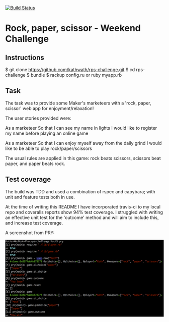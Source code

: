 [![Build Status](https://travis-ci.org/kathwath/rps-challenge.svg?branch=master)](https://travis-ci.org/kathwath/rps-challenge)

# Rock, paper, scissor - Weekend Challenge

Instructions
-------

$ git clone https://github.com/kathwath/rps-challenge.git
$ cd rps-challenge
$ bundle
$ rackup config.ru or ruby myapp.rb

Task
----

The task was to provide some Maker's marketeers with a 'rock, paper, scissor' web app for enjoyment/relaxation!

The user stories provided were:

As a marketeer
So that I can see my name in lights
I would like to register my name before playing an online game

As a marketeer
So that I can enjoy myself away from the daily grind
I would like to be able to play rock/paper/scissors

The usual rules are applied in this game:
rock beats scissors, scissors beat paper, and paper beats rock.

Test coverage
----------------------

The build was TDD and used a combination of rspec and capybara; with unit and feature tests both in use.

At the time of writing this README I have incorporated travis-ci to my local repo and coveralls reports show
94% test coverage.  I struggled with writing an effective unit test for the 'outcome' method and will aim to include this, and increase test coverage.

A screenshot from PRY:

![alt tag](https://github.com/kathwath/rps-challenge/blob/master/Screen%20Shot%202016-10-16%20at%2013.58.45.png)

